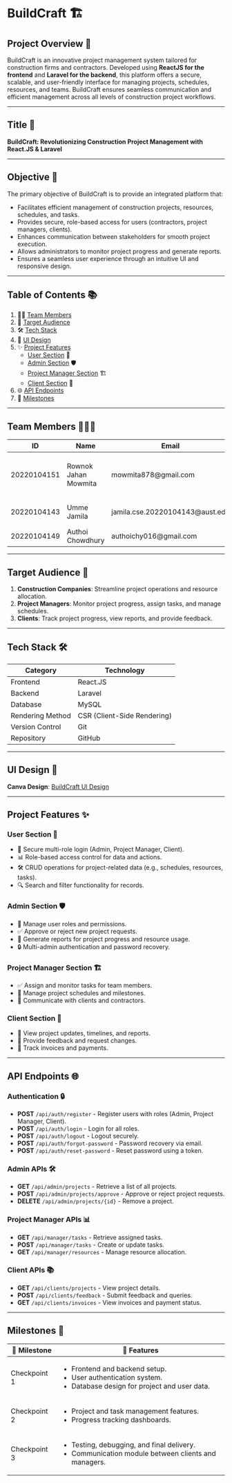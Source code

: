 # **BuildCraft 🏗️**

## **Project Overview** 🌟
BuildCraft is an innovative project management system tailored for construction firms and contractors. Developed using **ReactJS for the frontend** and **Laravel for the backend**, this platform offers a secure, scalable, and user-friendly interface for managing projects, schedules, resources, and teams. BuildCraft ensures seamless communication and efficient management across all levels of construction project workflows.

---

## **Title** 📌
**BuildCraft: Revolutionizing Construction Project Management with React.JS & Laravel**

---

## **Objective** 🎯
The primary objective of BuildCraft is to provide an integrated platform that:
- Facilitates efficient management of construction projects, resources, schedules, and tasks.
- Provides secure, role-based access for users (contractors, project managers, clients).
- Enhances communication between stakeholders for smooth project execution.
- Allows administrators to monitor project progress and generate reports.
- Ensures a seamless user experience through an intuitive UI and responsive design.

---

## **Table of Contents** 📚
1. 👩‍💻 [Team Members](#team-members)  
2. 🎯 [Target Audience](#target-audience)  
3. 🛠️ [Tech Stack](#tech-stack)  
4. 🎨 [UI Design](#ui-design)  
5. ✨ [Project Features](#project-features)  
   - [User Section](#user-section) 👥  
   - [Admin Section](#admin-section) 🛡️  
   - [Project Manager Section](#project-manager-section) 🏗️  
   - [Client Section](#client-section) 🏢  
6. 🌐 [API Endpoints](#api-endpoints)  
7. 🏁 [Milestones](#milestones)  

---

## **Team Members** 👩🏻‍💻 <a id="team-members"></a>
<table>
  <thead>
    <tr>
      <th>ID</th>
      <th>Name</th>
      <th>Email</th>
      <th>GitHub</th>
      <th> Role</th>
    </tr>
  </thead>
  <tbody>
    <tr>
      <td>20220104151</td>
      <td>Rownok Jahan Mowmita</td>
      <td>mowmita878@gmail.com</td>
      <td>Rownokk</td>
      <td>Lead Developer (Frontend + Backend)</td>
    </tr>
    <tr>
      <td>20220104143</td>
      <td>Umme Jamila</td>
      <td>jamila.cse.20220104143@aust.edu</td>
      <td>jamila143</td>
      <td>Frontend + Backend</td>
    </tr>
    <tr>
      <td>20220104149</td>
      <td>Authoi Chowdhury</td>
      <td>authoichy016@gmail.com</td>
      <td>AuthoiChy</td>
      <td>Frontend Developer</td>
    </tr>
  </tbody>
</table>

---

## **Target Audience** 🎯 <a id="target-audience"></a>
1. **Construction Companies**: Streamline project operations and resource allocation.  
2. **Project Managers**: Monitor project progress, assign tasks, and manage schedules.  
3. **Clients**: Track project progress, view reports, and provide feedback.

---

## **Tech Stack** 🛠️ <a id="tech-stack"></a>
<table>
  <thead>
    <tr>
      <th>Category</th>
      <th>Technology</th>
    </tr>
  </thead>
  <tbody>
    <tr>
      <td>Frontend</td>
      <td>React.JS</td>
    </tr>
    <tr>
      <td>Backend</td>
      <td>Laravel </td>
    </tr>
    <tr>
      <td>Database</td>
      <td>MySQL</td>
    </tr>
      <tr>
      <td>Rendering Method</td>
      <td>CSR (Client-Side Rendering)</td>
    </tr>
    <tr>
      <td>Version Control</td>
      <td>Git</td>
    </tr>
    <tr>
      <td>Repository</td>
      <td>GitHub</td>
    </tr>
  </tbody>
</table>

---

## **UI Design** 🎨 <a id="ui-design"></a>
**Canva Design**: [BuildCraft UI Design](https://www.canva.com/design/DAGbNmKSkSg/41E6xieTh_pG6wRGAugLdA/edit?utm_content=DAGbNmKSkSg&utm_campaign=designshare&utm_medium=link2&utm_source=sharebutton)  

---

## **Project Features** ✨ <a id="project-features"></a>

### **User Section** 👥 <a id="user-section"></a>
- 🔐 Secure multi-role login (Admin, Project Manager, Client).  
- 📊 Role-based access control for data and actions.  
- 🛠️ CRUD operations for project-related data (e.g., schedules, resources, tasks).  
- 🔍 Search and filter functionality for records.  

### **Admin Section** 🛡️ <a id="admin-section"></a>
- 👥 Manage user roles and permissions.  
- ✅ Approve or reject new project requests.  
- 📑 Generate reports for project progress and resource usage.  
- 🔒 Multi-admin authentication and password recovery.  

### **Project Manager Section** 🏗️ <a id="project-manager-section"></a>
- ✅ Assign and monitor tasks for team members.  
- 📅 Manage project schedules and milestones.  
- 📢 Communicate with clients and contractors.  

### **Client Section** 🏢 <a id="client-section"></a>
- 📖 View project updates, timelines, and reports.  
- 💬 Provide feedback and request changes.  
- 📝 Track invoices and payments.  

---

## **API Endpoints** 🌐 <a id="api-endpoints"></a>

### **Authentication** 🔒
- **POST** `/api/auth/register` - Register users with roles (Admin, Project Manager, Client).  
- **POST** `/api/auth/login` - Login for all roles.  
- **POST** `/api/auth/logout` - Logout securely.  
- **POST** `/api/auth/forgot-password` - Password recovery via email.  
- **POST** `/api/auth/reset-password` - Reset password using a token.  

### **Admin APIs** 🛠️
- **GET** `/api/admin/projects` - Retrieve a list of all projects.  
- **POST** `/api/admin/projects/approve` - Approve or reject project requests.  
- **DELETE** `/api/admin/projects/{id}` - Remove a project.  

### **Project Manager APIs** 📊
- **GET** `/api/manager/tasks` - Retrieve assigned tasks.  
- **POST** `/api/manager/tasks` - Create or update tasks.  
- **GET** `/api/manager/resources` - Manage resource allocation.  

### **Client APIs** 📚
- **GET** `/api/clients/projects` - View project details.  
- **POST** `/api/clients/feedback` - Submit feedback and queries.  
- **GET** `/api/clients/invoices` - View invoices and payment status.  

---

## **Milestones** 🏁 <a id="milestones"></a>
<table>
  <thead>
    <tr>
      <th>🎯 Milestone</th>
      <th>📜 Features</th>
    </tr>
  </thead>
  <tbody>
    <tr>
      <td>Checkpoint 1</td>
      <td>
        <ul>
          <li>Frontend and backend setup.</li>
          <li>User authentication system.</li>
          <li>Database design for project and user data.</li>
        </ul>
      </td>
    </tr>
    <tr>
      <td>Checkpoint 2</td>
      <td>
        <ul>
          <li>Project and task management features.</li>
          <li>Progress tracking dashboards.</li>
        </ul>
      </td>
    </tr>
     <tr>
      <td>Checkpoint 3</td>
      <td>
        <ul>
          <li>Testing, debugging, and final delivery.</li>
          <li>Communication module between clients and managers.</li>
        </ul>
      </td>
    </tr>
  
  </tbody>
</table>

